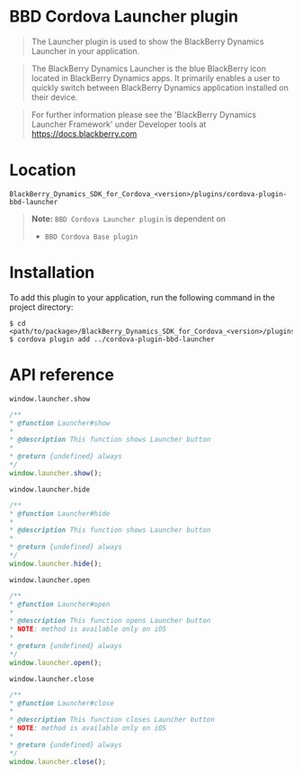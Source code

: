 BBD Cordova Launcher plugin
========================================
> The Launcher plugin is used to show the BlackBerry Dynamics Launcher in your application. 

> The BlackBerry Dynamics Launcher is the blue BlackBerry icon located in BlackBerry Dynamics apps. It primarily enables a user to quickly switch between BlackBerry Dynamics application installed on their device. 

> For further information please see the 'BlackBerry Dynamics Launcher Framework' under Developer tools at https://docs.blackberry.com

Location
========
`BlackBerry_Dynamics_SDK_for_Cordova_<version>/plugins/cordova-plugin-bbd-launcher`

> __Note:__ `BBD Cordova Launcher plugin` is dependent on
> * `BBD Cordova Base plugin`

Installation
============
To add this plugin to your application, run the following command in the project directory:
```
$ cd <path/to/package>/BlackBerry_Dynamics_SDK_for_Cordova_<version>/plugins/cordovaApp
$ cordova plugin add ../cordova-plugin-bbd-launcher
```

API reference
=============
`window.launcher.show`
```javascript
/**
* @function Launcher#show
*
* @description This function shows Launcher button
* 
* @return {undefined} always
*/
window.launcher.show();
```

`window.launcher.hide`
```javascript
/**
* @function Launcher#hide
*
* @description This function shows Launcher button
* 
* @return {undefined} always
*/
window.launcher.hide();
```

`window.launcher.open`
```javascript
/**
* @function Launcher#open
*
* @description This function opens Launcher button
* NOTE: method is available only on iOS
* 
* @return {undefined} always
*/
window.launcher.open();
```

`window.launcher.close`
```javascript
/**
* @function Launcher#close
*
* @description This function closes Launcher button
* NOTE: method is available only on iOS
* 
* @return {undefined} always
*/
window.launcher.close();
```
